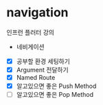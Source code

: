 # navigation

인프런 플러터 강의
 - 네비게이션

 - [x] 공부할 환경 세팅하기
 - [x] Argument 전달하기
 - [x] Named Route
 - [x] 알고있으면 좋은 Push Method
 - [ ] 알고있으면 좋은 Pop Method